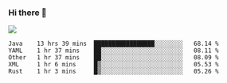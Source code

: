 ### Hi there 👋
![](https://github-readme-stats.vercel.app/api?username=tuichenchuxin)
<!--START_SECTION:waka-->
```text
Java    13 hrs 39 mins  █████████████████░░░░░░░░   68.14 % 
YAML    1 hr 37 mins    ██░░░░░░░░░░░░░░░░░░░░░░░   08.11 % 
Other   1 hr 37 mins    ██░░░░░░░░░░░░░░░░░░░░░░░   08.09 % 
XML     1 hr 6 mins     █▒░░░░░░░░░░░░░░░░░░░░░░░   05.53 % 
Rust    1 hr 3 mins     █▒░░░░░░░░░░░░░░░░░░░░░░░   05.26 % 
```
<!--END_SECTION:waka-->
